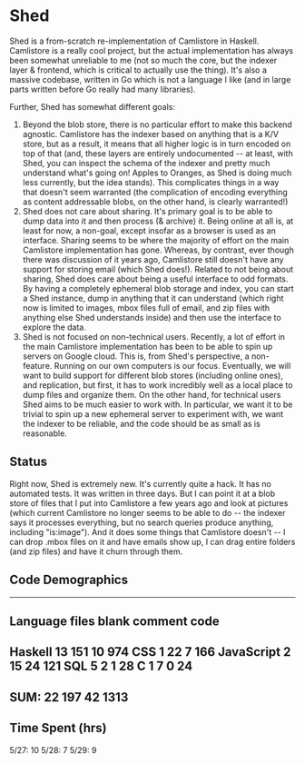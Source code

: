 # Shed

Shed is a from-scratch re-implementation of Camlistore in Haskell. Camlistore is
a really cool project, but the actual implementation has always been somewhat
unreliable to me (not so much the core, but the indexer layer & frontend, which
is critical to actually use the thing). It's also a massive codebase, written in
Go which is not a language I like (and in large parts written before Go really
had many libraries).

Further, Shed has somewhat different goals:

1. Beyond the blob store, there is no particular effort to make this backend
   agnostic. Camlistore has the indexer based on anything that is a K/V store,
   but as a result, it means that all higher logic is in turn encoded on top of
   that (and, these layers are entirely undocumented -- at least, with Shed, you
   can inspect the schema of the indexer and pretty much understand what's going
   on! Apples to Oranges, as Shed is doing much less currently, but the idea
   stands). This complicates things in a way that doesn't seem warranted (the
   complication of encoding everything as content addressable blobs, on the
   other hand, is clearly warranted!)
2. Shed does not care about sharing. It's primary goal is to be able to dump
   data into it and then process (& archive) it. Being online at all is, at
   least for now, a non-goal, except insofar as a browser is used as an
   interface. Sharing seems to be where the majority of effort on the main
   Camlistore implementation has gone. Whereas, by contrast, ever though there
   was discussion of it years ago, Camlistore still doesn't have any support for
   storing email (which Shed does!). Related to not being about sharing, Shed
   does care about being a useful interface to odd formats. By having a
   completely ephemeral blob storage and index, you can start a Shed instance,
   dump in anything that it can understand (which right now is limited to
   images, mbox files full of email, and zip files with anything else Shed
   understands inside) and then use the interface to explore the data. 
3. Shed is not focused on non-technical users. Recently, a lot of effort in the
   main Camlistore implementation has been to be able to spin up servers on
   Google cloud. This is, from Shed's perspective, a non-feature. Running on our
   own computers is our focus. Eventually, we will want to build support for
   different blob stores (including online ones), and replication, but first, it
   has to work incredibly well as a local place to dump files and organize them.
   On the other hand, for technical users Shed aims to be much easier to work
   with. In particular, we want it to be trivial to spin up a new ephemeral
   server to experiment with, we want the indexer to be reliable, and the code
   should be as small as is reasonable. 
   
## Status

Right now, Shed is extremely new. It's currently quite a hack. It has no
automated tests. It was written in three days. But I can point it at a blob
store of files that I put into Camlistore a few years ago and look at pictures
(which current Camlistore no longer seems to be able to do -- the indexer says
it processes everything, but no search queries produce anything, including
"is:image"). And it does some things that Camlistore doesn't -- I can drop .mbox
files on it and have emails show up, I can drag entire folders (and zip files)
and have it churn through them. 


## Code Demographics
   -------------------------------------------------------------------------------
   Language                     files          blank        comment           code
   -------------------------------------------------------------------------------
   Haskell                         13            151             10            974
   CSS                              1             22              7            166
   JavaScript                       2             15             24            121
   SQL                              5              2              1             28
   C                                1              7              0             24
   -------------------------------------------------------------------------------
   SUM:                            22            197             42           1313
   -------------------------------------------------------------------------------

## Time Spent (hrs)

5/27: 10
5/28: 7
5/29: 9

